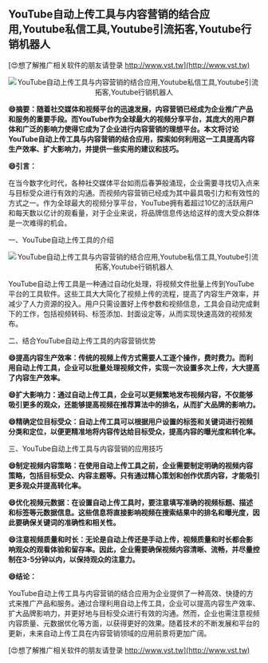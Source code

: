 ## **YouTube自动上传工具与内容营销的结合应用,Youtube私信工具,Youtube引流拓客,Youtube行销机器人**

[😍想了解推广相关软件的朋友请登录 http://www.vst.tw](http://www.vst.tw)

 <center><img src="https://vst.tw/MP4/tuiguang/png/2.png" alt="YouTube自动上传工具与内容营销的结合应用,Youtube私信工具,Youtube引流拓客,Youtube行销机器人"></center>

**😄摘要：随着社交媒体和视频平台的迅速发展，内容营销已经成为企业推广产品和服务的重要手段。而YouTube作为全球最大的视频分享平台，其庞大的用户群体和广泛的影响力使得它成为了企业进行内容营销的理想平台。本文将讨论YouTube自动上传工具与内容营销的结合应用，探索如何利用这一工具提高内容生产效率、扩大影响力，并提供一些实用的建议和技巧。**

**😄引言：**

在当今数字化时代，各种社交媒体平台如雨后春笋般涌现，企业需要寻找切入点来与目标受众进行有效的沟通。而视频内容营销已经成为其中最具吸引力和有效性的方式之一。作为全球最大的视频分享平台，YouTube拥有着超过10亿的活跃用户和每天数以亿计的观看量，对于企业来说，将品牌信息传达给这样的庞大受众群体是一次难得的机会。

一、YouTube自动上传工具的介绍

 <center><img src="https://vst.tw/MP4/tuiguang/png/2.png" alt="YouTube自动上传工具与内容营销的结合应用,Youtube私信工具,Youtube引流拓客,Youtube行销机器人"></center>

YouTube自动上传工具是一种通过自动化处理，将视频文件批量上传到YouTube平台的工具软件。这些工具大大简化了视频上传的流程，提高了内容生产效率，并减少了人力资源的投入。用户只需设置好上传参数和视频信息，工具会自动完成剩下的工作，包括视频转码、标签添加、封面设定等，从而实现快速高效的视频发布。

二、结合YouTube自动上传工具的内容营销优势

**😄提高内容生产效率：传统的视频上传方式需要人工逐个操作，费时费力。而利用自动上传工具，企业可以批量处理视频文件，实现一次设置多次上传，大大提高了内容生产效率。**

**😄扩大影响力：通过自动上传工具，企业可以更频繁地发布视频内容，不仅能够吸引更多的观众，还能够提高视频在推荐算法中的排名，从而扩大品牌的影响力。**

**😄精确定位目标受众：自动上传工具可以根据用户设置的标签和关键词进行视频分类和定位，以便更精准地将内容传达给目标受众，提高内容的曝光度和转化率。**

三、YouTube自动上传工具与内容营销的应用技巧

**😄制定视频内容策略：在使用自动上传工具之前，企业需要制定明确的视频内容策略，包括目标受众、内容主题等。只有通过精心策划和创作优质内容，才能吸引更多观众并提高转化率。**

**😄优化视频元数据：在设置自动上传工具时，要注意填写准确的视频标题、描述和标签等元数据信息。这些信息将直接影响视频在搜索结果中的排名和曝光度，因此要确保关键词的准确性和相关性。**

**😄注意视频质量和时长：无论是自动上传还是手动上传，视频质量和时长都会影响观众的观看体验和留存率。因此，企业需要确保视频内容清晰、流畅，并尽量控制在3-5分钟以内，以保持观众的注意力。**

**😄结论：**

YouTube自动上传工具与内容营销的结合应用为企业提供了一种高效、快捷的方式来推广产品和服务。通过合理利用自动上传工具，企业可以提高内容生产效率、扩大品牌影响力，并更好地与目标受众进行有效的沟通。然而，企业也需注意视频内容质量、元数据优化等方面，以获得更好的效果。随着技术的不断发展和平台的更新，未来自动上传工具在内容营销领域的应用前景将更加广阔。

[😍想了解推广相关软件的朋友请登录 http://www.vst.tw](http://www.vst.tw)



